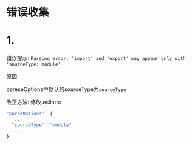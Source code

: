 # 错误收集

# 1. 

错误提示: `Parsing error: 'import' and 'export' may appear only with 'sourceType: module'`

原因: 

pareseOptions中默认的sourceType为`sourceType`



改正方法: 修改.eslintrc

```javascript
"parseOptions": {
  ...
  "sourceType": "module"
  ...
}
```

